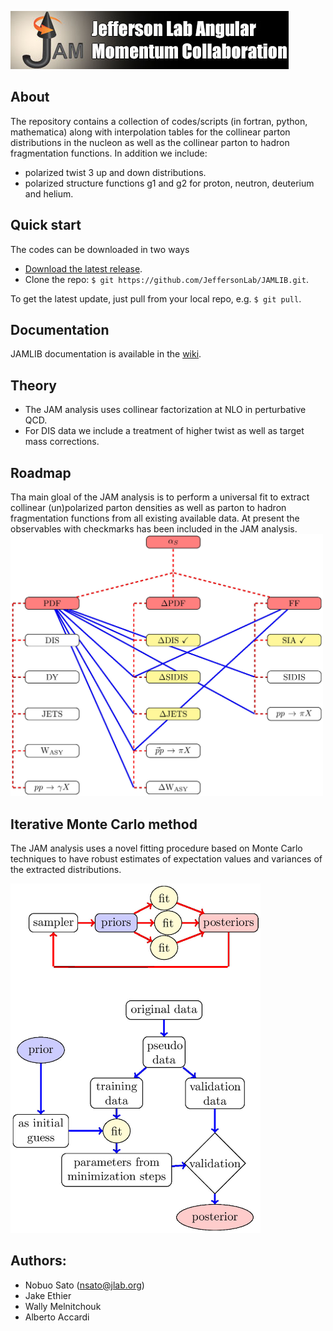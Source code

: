 ![jamlogo](gallery/jam.jpg)

## About
 
The repository contains a collection of codes/scripts (in fortran, python,
mathematica) along with interpolation tables for the collinear parton 
distributions in the nucleon as well as the collinear parton to hadron 
fragmentation functions. In addition we include: 

* polarized twist 3 up and down distributions.
* polarized structure functions g1 and g2 for proton, neutron, deuterium and helium.


## Quick start
The codes can be downloaded in two ways

* [Download the latest release](https://github.com/JeffersonLab/JAMLIB/archive/master.zip).
*  Clone the repo:  `$ git https://github.com/JeffersonLab/JAMLIB.git`.

To get the latest update, just pull from your local repo, e.g. `$ git pull`.

## Documentation
JAMLIB documentation is available in the [wiki](https://github.com/JeffersonLab/JAMLIB/wiki). 

## Theory
* The JAM analysis uses collinear factorization at NLO in perturbative QCD.
* For DIS data we include a treatment of higher twist as well as target mass corrections.

## Roadmap
Tha main gloal of the JAM analysis is to perform a universal fit to extract
collinear (un)polarized parton densities as well as parton to hadron
fragmentation functions from all existing available data. At present the
observables with checkmarks has been included in the JAM analysis.
<img src="gallery/roadmap.jpg" width="500">


## Iterative Monte Carlo method 
The JAM analysis uses a novel fitting procedure based on Monte Carlo techniques
to have robust estimates of expectation values and variances of the extracted 
distributions.  

<img src="gallery/workflow.jpg" width="400">





## Authors:
* Nobuo Sato  (nsato@jlab.org)
* Jake Ethier 
* Wally Melnitchouk  
* Alberto Accardi


